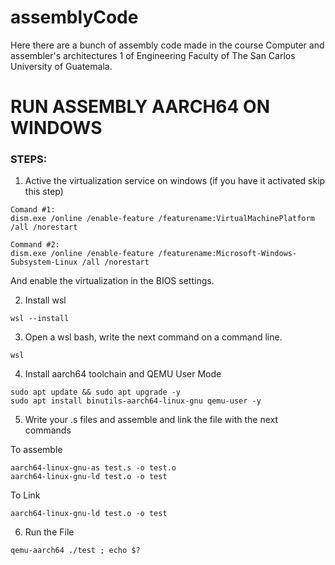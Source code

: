 # assemblyCode
Here there are a bunch of assembly code made in the course Computer and assembler's architectures 1 of Engineering Faculty of The San Carlos University of Guatemala.

# RUN ASSEMBLY AARCH64 ON WINDOWS
### STEPS:

1. Active the virtualization service on windows (if you have it activated skip this step)


```
Comand #1:
dism.exe /online /enable-feature /featurename:VirtualMachinePlatform /all /norestart

Command #2:
dism.exe /online /enable-feature /featurename:Microsoft-Windows-Subsystem-Linux /all /norestart
```

And enable the virtualization in the BIOS settings.

2. Install wsl

```
wsl --install
```

3. Open a wsl bash, write the next command on a command line.

```
wsl
```

4. Install aarch64 toolchain and QEMU User Mode

```
sudo apt update && sudo apt upgrade -y
sudo apt install binutils-aarch64-linux-gnu qemu-user -y
```

5. Write your .s files and assemble and link the file with the next commands

To assemble
```
aarch64-linux-gnu-as test.s -o test.o
aarch64-linux-gnu-ld test.o -o test
```

To Link
```
aarch64-linux-gnu-ld test.o -o test
```

6. Run the File
```
qemu-aarch64 ./test ; echo $?
```
